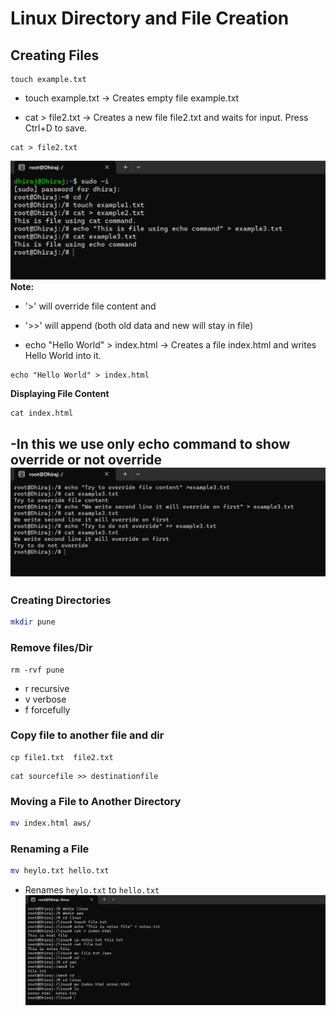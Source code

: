 # Linux Directory and File Creation


## Creating Files
````
touch example.txt
````
- touch example.txt → Creates empty file example.txt 


- cat > file2.txt → Creates a new file file2.txt and waits for input. Press Ctrl+D to save.
````
cat > file2.txt
````

![image](https://github.com/DhirajDeshmukh8239/Linux/blob/3acf374d6de0082e00a68776844ef835f2e069bc/Screenshot%202025-07-03%20195855.png)
**Note:** 
- '>' will override file content   and
- '>>' will append (both old data and new will stay in file)

- echo "Hello World" > index.html → Creates a file index.html and writes Hello World into it.
````
echo "Hello World" > index.html
````

**Displaying File Content**
````
cat index.html
````
-In this we use only echo command to show override or not override
![image](https://github.com/DhirajDeshmukh8239/Linux/blob/91ccab4d83985a4c50c9be8c143bb4d339fb1e49/Screenshot%202025-07-03%20200752.png)
---

###  Creating Directories
```sh
mkdir pune
```


### Remove files/Dir

````
rm -rvf pune
````
- r recursive
- v verbose
- f forcefully

### Copy file to another file and dir
````
cp file1.txt  file2.txt
````
````
cat sourcefile >> destinationfile
````


### Moving a File to Another Directory
```sh
mv index.html aws/
```


###  Renaming a File
```sh
mv heylo.txt hello.txt
```
- Renames `heylo.txt` to `hello.txt`
![image](https://github.com/DhirajDeshmukh8239/Linux/blob/c139b906cee52beba46e41094eb5bfb76498be91/Screenshot%202025-07-03%20203058.png)





